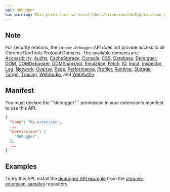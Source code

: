 ```yaml
---
api: debugger
has_warning: This permission <a href="/docs/extensions/mv3/permission_warnings/#permissions_with_warnings">triggers a warning</a>.
---
```


## Note

For security reasons, the `chrome.debugger` API does not provide access to all Chrome DevTools
Protocol Domains. The available domains are: [Accessibility][accessibility],
[Audits][audits], [CacheStorage][cache-storage], [Console][console],
[CSS][css], [Database][database], [Debugger][debugger], [DOM][dom],
[DOMDebugger][dom-debugger], [DOMSnapshot][dom-snapshot],
[Emulation][emulation], [Fetch][fetch], [IO][io], [Input][input],
[Inspector][inspector], [Log][log], [Network][network], [Overlay][overlay],
[Page][page], [Performance][performance], [Profiler][profiler],
[Runtime][runtime], [Storage][storage], [Target][target], [Tracing][tracing],
[WebAudio][web-audio], and [WebAuthn][webauthn].

## Manifest

You must declare the `"debugger"`` permission in your extension's manifest to use this API.

```json
{
  "name": "My extension",
  ...
  "permissions": [
    "debugger",
  ],
  ...
}
```

## Examples

To try this API, install the [debugger API example](https://github.com/GoogleChrome/chrome-extensions-samples/tree/main/api-samples/debugger) from the [chrome-extension-samples](https://github.com/GoogleChrome/chrome-extensions-samples/tree/main/api-samples)
repository.


[audits]: https://chromedevtools.github.io/devtools-protocol/tot/Audits
[dom]: https://chromedevtools.github.io/devtools-protocol/tot/DOM
[emulation]: https://chromedevtools.github.io/devtools-protocol/tot/Emulation
[fetch]: https://chromedevtools.github.io/devtools-protocol/tot/Fetch
[io]: https://chromedevtools.github.io/devtools-protocol/tot/IO
[input]: https://chromedevtools.github.io/devtools-protocol/tot/Input
[inspector]: https://chromedevtools.github.io/devtools-protocol/tot/Inspector
[log]: https://chromedevtools.github.io/devtools-protocol/tot/Log
[network]: https://chromedevtools.github.io/devtools-protocol/tot/Network
[overlay]: https://chromedevtools.github.io/devtools-protocol/tot/Overlay
[page]: https://chromedevtools.github.io/devtools-protocol/tot/Page
[storage]: https://chromedevtools.github.io/devtools-protocol/tot/Storage
[target]: https://chromedevtools.github.io/devtools-protocol/tot/Target
[tracing]: https://chromedevtools.github.io/devtools-protocol/tot/Tracing
[webauthn]: https://chromedevtools.github.io/devtools-protocol/tot/WebAuthn
[css]: https://chromedevtools.github.io/devtools-protocol/tot/css
[cache-storage]: https://chromedevtools.github.io/devtools-protocol/tot/CacheStorage
[dom-debugger]: https://chromedevtools.github.io/devtools-protocol/tot/DOMDebugger
[dom-snapshot]: https://chromedevtools.github.io/devtools-protocol/tot/DOMSnapshot
[database]: https://chromedevtools.github.io/devtools-protocol/tot/Database
[performance]: https://chromedevtools.github.io/devtools-protocol/tot/Performance
[web-audio]: https://chromedevtools.github.io/devtools-protocol/tot/WebAudio
[runtime]: https://chromedevtools.github.io/devtools-protocol/tot/Runtime
[debugger]: https://chromedevtools.github.io/devtools-protocol/tot/Debugger
[console]: https://chromedevtools.github.io/devtools-protocol/tot/Console
[profiler]: https://chromedevtools.github.io/devtools-protocol/tot/Profiler
[accessibility]: https://chromedevtools.github.io/devtools-protocol/tot/Accessibility
